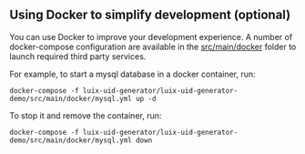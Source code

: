 ## Using Docker to simplify development (optional)

You can use Docker to improve your development experience. A number of docker-compose configuration are available in
the [src/main/docker](src/main/docker) folder to launch required third party services.

For example, to start a mysql database in a docker container, run:

```
docker-compose -f luix-uid-generator/luix-uid-generator-demo/src/main/docker/mysql.yml up -d
```

To stop it and remove the container, run:

```
docker-compose -f luix-uid-generator/luix-uid-generator-demo/src/main/docker/mysql.yml down
```